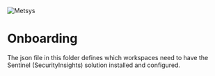 ![](https://www.metsys.fr/wp-content/themes/metsys/images/svg/metsys-logo.svg "Metsys")

# Onboarding

The json file in this folder defines which workspaces need to have the Sentinel (SecurityInsights) solution installed and configured. 